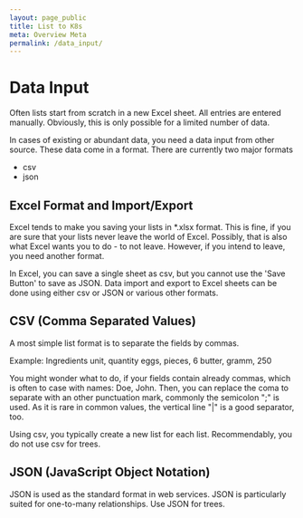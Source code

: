 ```yaml
---
layout: page_public
title: List to K8s
meta: Overview Meta
permalink: /data_input/
---
```



# Data Input

Often lists start from scratch in a new Excel sheet. All entries are entered manually.
Obviously, this is only possible for a limited number of data.

In cases of existing or abundant data, you need a data input from other source. These data come in a format. There are currently two major formats
- csv
- json

## Excel Format and Import/Export

Excel tends to make you saving your lists in *.xlsx format. This is fine, if you are sure that your lists never leave the world of Excel. Possibly, that is also what Excel wants you to do - to not leave. However, if you intend to leave, you need another format. 

In Excel, you can save a single sheet as csv, but you cannot use the 'Save Button' to save as JSON.
Data import and export to Excel sheets can be done using either csv or JSON or various other formats.


## CSV (Comma Separated Values)

A most simple list format is to separate the fields by commas.

Example: 
Ingredients unit, quantity
eggs, pieces, 6
butter, gramm, 250

You might wonder what to do, if your fields contain already commas, which is often to case with names: Doe, John. Then, you can replace the coma to separate with an other punctuation mark, commonly the semicolon ";" is used. As it is rare in common values, the vertical line "|" is a good separator, too.

Using csv, you typically create a new list for each list. Recommendably, you do not use csv for trees.


## JSON (JavaScript Object Notation)

JSON is used as the standard format in web services. 
JSON is particularly suited for one-to-many relationships. 
Use JSON for trees.











